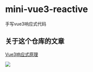 # mini-vue3-reactive
手写vue3响应式代码

## 关于这个仓库的文章

[Vue3响应式原理](https://www.scarsu.com/vue3_reactive/)

![](https://scarsu.oss-cn-shanghai.aliyuncs.com/picgo20211020162914.png)

